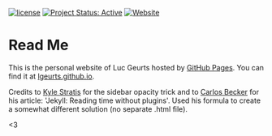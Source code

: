 [![license](https://img.shields.io/github/license/mashape/apistatus.svg)](https://github.com/lgeurts/lgeurts.github.io) [![Project Status: Active](http://www.repostatus.org/badges/latest/active.svg)](http://www.repostatus.org/#active) [![Website](https://img.shields.io/website-up-down-green-red/http/shields.io.svg?label=my-website)](https://lgeurts.github.io) 

# Read Me

This is the personal website of Luc Geurts hosted by [GitHub Pages](http://pages.github.com). You can find it at [lgeurts.github.io](https://lgeurts.github.io).

Credits to [Kyle Stratis](https://github.com/kylestratis) for the sidebar opacity trick and to [Carlos Becker](https://github.com/caarlos0/caarlos0.github.com) for his article: 'Jekyll: Reading time without plugins'. Used his formula to create a somewhat different solution (no separate .html file).

<3
